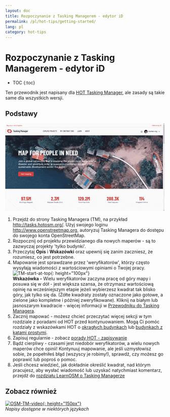 ```yaml
---
layout: doc
title: Rozpoczynanie z Tasking Managerem - edytor iD
permalink: /pl/hot-tips/getting-started/
lang: pl
category: hot-tips
---
```


Rozpoczynanie z Tasking Managerem - edytor iD
============

- TOC
{:toc}

Ten przewodnik jest napisany dla [HOT Tasking Manager](http://tasks.hotosm.org/), ale zasady są takie same dla wszystkich wersji.  

Podstawy
--------------

![TM Start][]


1. Przejdź do strony Tasking Managera (TM), na przykład <http://tasks.hotosm.org/>. Użyj swojego loginu <http://www.openstreetmap.org>, autoryzuj Tasking Managera do dostępu do swojego konta OpenStreetMap.  
2. Rozpocznij od projektu przewidzianego dla nowych maperów - są to zazwyczaj projekty 'tylko budynki'.  
3. Przeczytaj **Opis** i **Wskazówki** oraz upewnij się zanim zaczniesz, że rozumiesz, co jest potrzebne. 
4. Mapowanie jest sprawdzane przez 'weryfikatorów', którzy często wysyłają wiadomości z wartościowymi opiniami o Twojej pracy.  
![TM-start-at-top]{: height="100px"}  
**Wskazówka -** Wielu weryfikatorów zaczyna pracę od góry mapy i posuwa się w dół - jest większa szansa, że otrzymasz wartościową opinię na wcześniejszym etapie jeżeli wybierzesz kwadrat tak blisko góry, jak tylko się da. (Żółte kwadraty zostały oznaczone jako gotowe, a zielone jako kompletne i później zweryfikowane). Kliknij na białym lub jasnoszarym kwadracie - więcej informacji w [Przewodniku do Tasking Managera](/pl/coordination/tasking-manager/).  
5. Zacznij mapować - możesz chcieć przeczytać więcej sekcji w tym rozdziale z poradami od HOT przed kontynuowaniem. Mogą Ci pomóc rozdziały z wskazówkami HOT o [okrągłych budynkach](/pl/hot-tips/tracing-round-buildings/) lub [budynkach z kątami prostymi](/pl/hot-tips/tracing-rectangular-buildings/).  
6. Zapisuj regularnie - zobacz [porady HOT - zapisywanie](/pl/hot-tips/saving/)  
7. Bądź cierpliwy - czasami jest niedobór weryfikatorów, a wielu nowych maperów chce opinii! Kontynuuj mapowanie, ale jeśli uzmysłowisz sobie, że popełniłeś błąd (wszyscy je robimy!), sprawdź, czy możesz go poprawić lub poproś o pomoc.  
8. Jeśli chcesz wiedzieć, jak dokładnie określić kwadrat, nad którym pracujesz, aby wysłać wiadomość lub uzyskać natychmiast komentarz, przejdź do [rozdziału LearnOSM o Tasking Managerze](/pl/coordination/tasking-manager/#referring-to-a-particular-square-when-sending-an-email)  

Zobacz również  
---------

[![OSM-TM-video]{: height="150px"}](https://www.youtube.com/watch?v=_feTGQXLf_M&list=PLb9506_-6FMHZ3nwn9heri3xjQKrSq1hN&index=9 "Humanitarian OpenStreetMap Team - Samouczki wideo Tasking Managera")  
*Napisy dostępne w niektórych językach*  


[TM-start-at-top]:/images/hot-tips/TM-start-at-top-1.png
[TM Start]:/images/hot-tips/tm_start.gif "Wybieranie kwadratu w Tasking Manager i wczytywanie go do edytora iD"
[keymon]:/images/hot-tips/keymon.png
[mark task as done]:/images/hot-tips/mark-task-as-done.png
[OSM-TM-video]: /images/hot-tips/OSM-TM-video.png "Humanitarian OpenStreetMap Team - Samouczki wideo Tasking Managera"